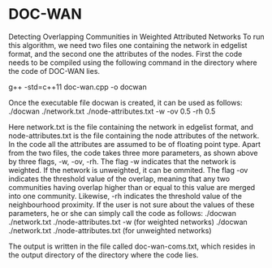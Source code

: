 # DOC-WAN
Detecting Overlapping Communities in Weighted Attributed Networks
To run this algorithm, we need two files one containing the network in edgelist format, and the second one the attributes of the nodes.
First the code needs to be compiled using the following command in the directory where the code of DOC-WAN lies. 

g++ -std=c++11 doc-wan.cpp -o docwan

Once the executable file docwan is created, it can be used as follows:
./docwan ./network.txt ./node-attributes.txt -w -ov 0.5 -rh 0.5

Here network.txt is the file containing the network in edgelist format, and node-attributes.txt is the file containing the node attributes of the network. In the code all the attributes are assumed to be of floating point type. Apart from the two files, the code takes three more parameters, as shown above by three flags, -w, -ov, -rh. The flag -w indicates that the network is weighted. If the network is unweighted, it can be ommited. The flag -ov indicates the threshold value of the overlap, meaning that any two communities having overlap higher than or equal to this value are merged into one community. Likewise, -rh indicates the threshold value of the neighbourhood proximity. If the user is not sure about the values of these parameters, he or she can simply call the code as follows:
./docwan ./network.txt ./node-attributes.txt -w            (for weighted networks)
./docwan ./network.txt ./node-attributes.txt           (for unweighted networks)

The output is written in the file called doc-wan-coms.txt, which resides in the output directory of the directory where the code lies.
